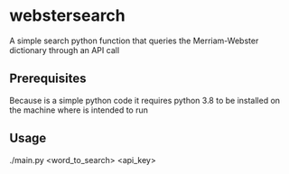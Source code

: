 # webstersearch
A simple search python function that queries the Merriam-Webster dictionary through an API call 

## Prerequisites
Because is a simple python code it requires python 3.8 to be installed on the machine where is intended to run

## Usage

./main.py <word_to_search> <api_key>
